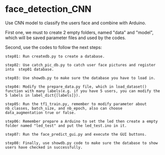 # face_detection_CNN
Use CNN model to classify the users face and combine with Arduino.

First one, we must to create 2 empty folders, named "data" and "model", which will be saved parameter files and used by the codes.

Second, use the codes to follow the next steps:

    step01: Run createdb.py to create a database.
  
    step02: Use catch_pic_db.py to catch user face pictures and register into  step01 database.
  
    step03: Use showdb.py to make sure the database you have to load in.
  
    step04: Modify the prepare_data.py file, which in load_dataset() function with many labels(e.g. if you have 5 users, you can modify the 5 labels in label_dict{[labels]}).
  
    step05: Run the tf1_train.py, remember to modify parameter about nb_classes, batch_size, and nb_epoch, also can choose data_augmentation true or false.
  
    step06: Remember prepare a Arduino to set the led then create a empty folder named "led_test" and put the led_test.ino in it.
  
    step07: Run the face_predict_gui.py and execute the GUI buttons.
  
    step08: Finally, use showdb.py code to make sure the database to show users have checked in successfully.
